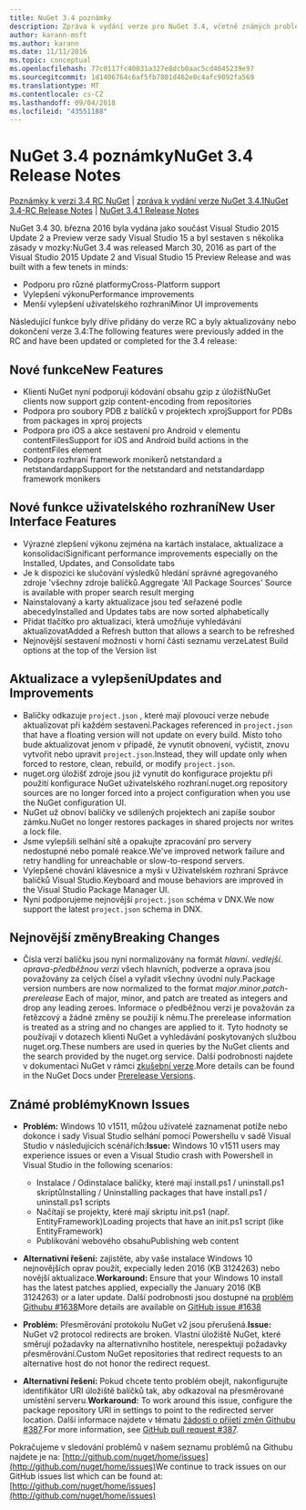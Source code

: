```yaml
---
title: NuGet 3.4 poznámky
description: Zpráva k vydání verze pro NuGet 3.4, včetně známých problémů, opravy chyb, nové funkce a chcete.
author: karann-msft
ms.author: karann
ms.date: 11/11/2016
ms.topic: conceptual
ms.openlocfilehash: 77c0117fc40031a327e8dcb0aac5cd4045239e97
ms.sourcegitcommit: 1d1406764c6af5fb7801d462e0c4afc9092fa569
ms.translationtype: MT
ms.contentlocale: cs-CZ
ms.lasthandoff: 09/04/2018
ms.locfileid: "43551188"
---
```

# <a name="nuget-34-release-notes"></a><span data-ttu-id="31d56-103">NuGet 3.4 poznámky</span><span class="sxs-lookup"><span data-stu-id="31d56-103">NuGet 3.4 Release Notes</span></span>

<span data-ttu-id="31d56-104">[Poznámky k verzi 3.4 RC NuGet](../release-notes/nuget-3.4-RC.md) | [zpráva k vydání verze NuGet 3.4.1](../release-notes/nuget-3.4.1.md)</span><span class="sxs-lookup"><span data-stu-id="31d56-104">[NuGet 3.4-RC Release Notes](../release-notes/nuget-3.4-RC.md) | [NuGet 3.4.1 Release Notes](../release-notes/nuget-3.4.1.md)</span></span>

<span data-ttu-id="31d56-105">NuGet 3.4 30. března 2016 byla vydána jako součást Visual Studio 2015 Update 2 a Preview verze sady Visual Studio 15 a byl sestaven s několika zásady v mozky:</span><span class="sxs-lookup"><span data-stu-id="31d56-105">NuGet 3.4 was released March 30, 2016 as part of the Visual Studio 2015 Update 2 and Visual Studio 15 Preview Release and was built with a few tenets in minds:</span></span>

* <span data-ttu-id="31d56-106">Podporu pro různé platformy</span><span class="sxs-lookup"><span data-stu-id="31d56-106">Cross-Platform support</span></span>
* <span data-ttu-id="31d56-107">Vylepšení výkonu</span><span class="sxs-lookup"><span data-stu-id="31d56-107">Performance improvements</span></span>
* <span data-ttu-id="31d56-108">Menší vylepšení uživatelského rozhraní</span><span class="sxs-lookup"><span data-stu-id="31d56-108">Minor UI improvements</span></span>

<span data-ttu-id="31d56-109">Následující funkce byly dříve přidány do verze RC a byly aktualizovány nebo dokončení verze 3.4:</span><span class="sxs-lookup"><span data-stu-id="31d56-109">The following features were previously added in the RC and have been updated or completed for the 3.4 release:</span></span>

## <a name="new-features"></a><span data-ttu-id="31d56-110">Nové funkce</span><span class="sxs-lookup"><span data-stu-id="31d56-110">New Features</span></span>

* <span data-ttu-id="31d56-111">Klienti NuGet nyní podporují kódování obsahu gzip z úložišť</span><span class="sxs-lookup"><span data-stu-id="31d56-111">NuGet clients now support gzip content-encoding from repositories</span></span>
* <span data-ttu-id="31d56-112">Podpora pro soubory PDB z balíčků v projektech xproj</span><span class="sxs-lookup"><span data-stu-id="31d56-112">Support for PDBs from packages in xproj projects</span></span>
* <span data-ttu-id="31d56-113">Podpora pro iOS a akce sestavení pro Android v elementu contentFiles</span><span class="sxs-lookup"><span data-stu-id="31d56-113">Support for iOS and Android build actions in the contentFiles element</span></span>
* <span data-ttu-id="31d56-114">Podpora rozhraní framework monikerů netstandard a netstandardapp</span><span class="sxs-lookup"><span data-stu-id="31d56-114">Support for the netstandard and netstandardapp framework monikers</span></span>

## <a name="new-user-interface-features"></a><span data-ttu-id="31d56-115">Nové funkce uživatelského rozhraní</span><span class="sxs-lookup"><span data-stu-id="31d56-115">New User Interface Features</span></span>

* <span data-ttu-id="31d56-116">Výrazné zlepšení výkonu zejména na kartách instalace, aktualizace a konsolidaci</span><span class="sxs-lookup"><span data-stu-id="31d56-116">Significant performance improvements especially on the Installed, Updates, and Consolidate tabs</span></span>
* <span data-ttu-id="31d56-117">Je k dispozici ke slučování výsledků hledání správné agregovaného zdroje 'všechny zdroje balíčků.</span><span class="sxs-lookup"><span data-stu-id="31d56-117">Aggregate 'All Package Sources' Source is available with proper search result merging</span></span>
* <span data-ttu-id="31d56-118">Nainstalovaný a karty aktualizace jsou teď seřazené podle abecedy</span><span class="sxs-lookup"><span data-stu-id="31d56-118">Installed and Updates tabs are now sorted alphabetically</span></span>
* <span data-ttu-id="31d56-119">Přidat tlačítko pro aktualizaci, která umožňuje vyhledávání aktualizovat</span><span class="sxs-lookup"><span data-stu-id="31d56-119">Added a Refresh button that allows a search to be refreshed</span></span>
* <span data-ttu-id="31d56-120">Nejnovější sestavení možnosti v horní části seznamu verze</span><span class="sxs-lookup"><span data-stu-id="31d56-120">Latest Build options at the top of the Version list</span></span>

## <a name="updates-and-improvements"></a><span data-ttu-id="31d56-121">Aktualizace a vylepšení</span><span class="sxs-lookup"><span data-stu-id="31d56-121">Updates and Improvements</span></span>

* <span data-ttu-id="31d56-122">Balíčky odkazuje `project.json` , které mají plovoucí verze nebude aktualizovat při každém sestavení.</span><span class="sxs-lookup"><span data-stu-id="31d56-122">Packages referenced in `project.json` that have a floating version will not update on every build.</span></span> <span data-ttu-id="31d56-123">Místo toho bude aktualizovat jenom v případě, že vynutit obnovení, vyčistit, znovu vytvořit nebo upravit `project.json`.</span><span class="sxs-lookup"><span data-stu-id="31d56-123">Instead, they will update only when forced to restore, clean, rebuild, or modify `project.json`.</span></span>
* <span data-ttu-id="31d56-124">nuget.org úložišť zdroje jsou již vynutit do konfigurace projektu při použití konfigurace NuGet uživatelského rozhraní.</span><span class="sxs-lookup"><span data-stu-id="31d56-124">nuget.org repository sources are no longer forced into a project configuration when you use the NuGet configuration UI.</span></span>
* <span data-ttu-id="31d56-125">NuGet už obnoví balíčky ve sdílených projektech ani zapíše soubor zámku.</span><span class="sxs-lookup"><span data-stu-id="31d56-125">NuGet no longer restores packages in shared projects nor writes a lock file.</span></span>
* <span data-ttu-id="31d56-126">Jsme vylepšili selhání sítě a opakujte zpracování pro servery nedostupné nebo pomalé reakce.</span><span class="sxs-lookup"><span data-stu-id="31d56-126">We've improved network failure and retry handling for unreachable or slow-to-respond servers.</span></span>
* <span data-ttu-id="31d56-127">Vylepšené chování klávesnice a myši v Uživatelském rozhraní Správce balíčků Visual Studio.</span><span class="sxs-lookup"><span data-stu-id="31d56-127">Keyboard and mouse behaviors are improved in the Visual Studio Package Manager UI.</span></span>
* <span data-ttu-id="31d56-128">Nyní podporujeme nejnovější `project.json` schéma v DNX.</span><span class="sxs-lookup"><span data-stu-id="31d56-128">We now support the latest `project.json` schema in DNX.</span></span>

## <a name="breaking-changes"></a><span data-ttu-id="31d56-129">Nejnovější změny</span><span class="sxs-lookup"><span data-stu-id="31d56-129">Breaking Changes</span></span>

* <span data-ttu-id="31d56-130">Čísla verzí balíčku jsou nyní normalizovány na formát *hlavní*. *vedlejší*. *oprava*-*předběžnou verzi* všech hlavních, podverze a oprava jsou považovány za celých čísel a vyřadit všechny úvodní nuly.</span><span class="sxs-lookup"><span data-stu-id="31d56-130">Package version numbers are now normalized to the format *major*.*minor*.*patch*-*prerelease*   Each of major, minor, and patch are treated as integers and drop any leading zeroes.</span></span>  <span data-ttu-id="31d56-131">Informace o předběžnou verzi je považován za řetězcový a žádné změny se použijí k němu.</span><span class="sxs-lookup"><span data-stu-id="31d56-131">The prerelease information is treated as a string and no changes are applied to it.</span></span> <span data-ttu-id="31d56-132">Tyto hodnoty se používají v dotazech klienti NuGet a vyhledávání poskytovaných službou nuget.org.</span><span class="sxs-lookup"><span data-stu-id="31d56-132">These numbers are used in queries by the NuGet clients and the search provided by the nuget.org service.</span></span>  <span data-ttu-id="31d56-133">Další podrobnosti najdete v dokumentaci NuGet v rámci [zkušební verze](../create-packages/prerelease-packages.md).</span><span class="sxs-lookup"><span data-stu-id="31d56-133">More details can be found in the NuGet Docs under [Prerelease Versions](../create-packages/prerelease-packages.md).</span></span>

## <a name="known-issues"></a><span data-ttu-id="31d56-134">Známé problémy</span><span class="sxs-lookup"><span data-stu-id="31d56-134">Known Issues</span></span>

* <span data-ttu-id="31d56-135">**Problém:** Windows 10 v1511, můžou uživatelé zaznamenat potíže nebo dokonce i sady Visual Studio selhání pomocí Powershellu v sadě Visual Studio v následujících scénářích:</span><span class="sxs-lookup"><span data-stu-id="31d56-135">**Issue:** Windows 10 v1511 users may experience issues or even a Visual Studio crash with Powershell in Visual Studio in the following scenarios:</span></span>
    * <span data-ttu-id="31d56-136">Instalace / Odinstalace balíčky, které mají install.ps1 / uninstall.ps1 skriptů</span><span class="sxs-lookup"><span data-stu-id="31d56-136">Installing / Uninstalling packages that have install.ps1 / uninstall.ps1 scripts</span></span>
    * <span data-ttu-id="31d56-137">Načítají se projekty, které mají skriptu init.ps1 (např. EntityFramework)</span><span class="sxs-lookup"><span data-stu-id="31d56-137">Loading projects that have an init.ps1 script (like EntityFramework)</span></span>
    * <span data-ttu-id="31d56-138">Publikování webového obsahu</span><span class="sxs-lookup"><span data-stu-id="31d56-138">Publishing web content</span></span>

* <span data-ttu-id="31d56-139">**Alternativní řešení:** zajistěte, aby vaše instalace Windows 10 nejnovějších oprav použít, expecially leden 2016 (KB 3124263) nebo novější aktualizace.</span><span class="sxs-lookup"><span data-stu-id="31d56-139">**Workaround:** Ensure that your Windows 10 install has the latest patches applied, expecially the January 2016 (KB 3124263) or a later update.</span></span>  <span data-ttu-id="31d56-140">Další podrobnosti jsou dostupné na [problém Githubu #1638](http://github.com/nuget/home/issues/1638)</span><span class="sxs-lookup"><span data-stu-id="31d56-140">More details are available on [GitHub issue #1638](http://github.com/nuget/home/issues/1638)</span></span>

* <span data-ttu-id="31d56-141">**Problém:** Přesměrování protokolu NuGet v2 jsou přerušená.</span><span class="sxs-lookup"><span data-stu-id="31d56-141">**Issue:** NuGet v2 protocol redirects are broken.</span></span>
<span data-ttu-id="31d56-142">Vlastní úložiště NuGet, které směrují požadavky na alternativního hostitele, nerespektují požadavky přesměrování.</span><span class="sxs-lookup"><span data-stu-id="31d56-142">Custom NuGet repositories that redirect requests to an alternative host do not honor the redirect request.</span></span>
* <span data-ttu-id="31d56-143">**Alternativní řešení:** Pokud chcete tento problém obejít, nakonfigurujte identifikátor URI úložiště balíčků tak, aby odkazoval na přesměrované umístění serveru.</span><span class="sxs-lookup"><span data-stu-id="31d56-143">**Workaround:**  To work around this issue, configure the package repository URI in settings to point to the redirected server location.</span></span>
<span data-ttu-id="31d56-144">Další informace najdete v tématu [žádosti o přijetí změn Githubu #387](https://github.com/NuGet/NuGet.Client/pull/387).</span><span class="sxs-lookup"><span data-stu-id="31d56-144">For more information, see [GitHub pull request #387](https://github.com/NuGet/NuGet.Client/pull/387).</span></span>

<span data-ttu-id="31d56-145">Pokračujeme v sledování problémů v našem seznamu problémů na Githubu najdete je na: [http://github.com/nuget/home/issues](http://github.com/nuget/home/issues)</span><span class="sxs-lookup"><span data-stu-id="31d56-145">We continue to track issues on our GitHub issues list which can be found at: [http://github.com/nuget/home/issues](http://github.com/nuget/home/issues)</span></span>